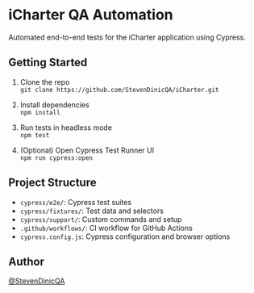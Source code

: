 # iCharter QA Automation

Automated end-to-end tests for the iCharter application using Cypress.

## Getting Started

1. Clone the repo  
   `git clone https://github.com/StevenDinicQA/iCharter.git`

2. Install dependencies  
   `npm install`

3. Run tests in headless mode  
   `npm test`

4. (Optional) Open Cypress Test Runner UI  
   `npm run cypress:open`

## Project Structure

- `cypress/e2e/`: Cypress test suites  
- `cypress/fixtures/`: Test data and selectors  
- `cypress/support/`: Custom commands and setup  
- `.github/workflows/`: CI workflow for GitHub Actions  
- `cypress.config.js`: Cypress configuration and browser options  

## Author

[@StevenDinicQA](https://github.com/StevenDinicQA)